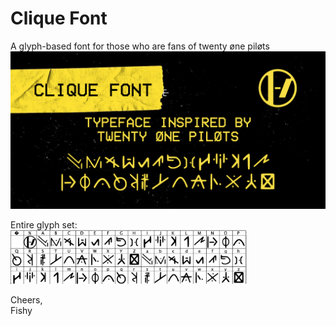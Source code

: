 # Clique Font
A glyph-based font for those who are fans of twenty øne piløts
<br>
![clique font](https://github.com/trtmn/font-clique/blob/main/assets/open%20graph%20image.png?raw=true)

Entire glyph set:
<br><img width="75%" alt="image of the clique font" src="https://github.com/trtmn/font-clique/blob/main/assets/fontforge-glyphs.png?raw=true">

Cheers,<br>
Fishy

